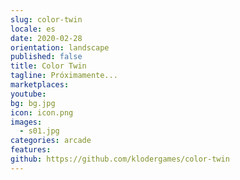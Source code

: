 ```yaml
---
slug: color-twin
locale: es
date: 2020-02-28
orientation: landscape
published: false
title: Color Twin
tagline: Próximamente...
marketplaces:
youtube: 
bg: bg.jpg
icon: icon.png
images:
  - s01.jpg
categories: arcade
features:
github: https://github.com/klodergames/color-twin
---
```


